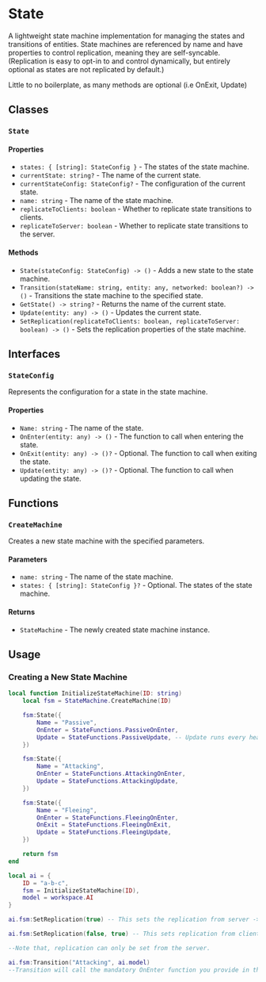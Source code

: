 # State

A lightweight state machine implementation for managing the states and transitions of entities. State machines are referenced by name and have properties to control replication, meaning they are self-syncable. (Replication is easy to opt-in to and control dynamically, but entirely optional as states are not replicated by default.)

Little to no boilerplate, as many methods are optional (i.e OnExit, Update)

## Classes

### `State`

#### Properties

- `states: { [string]: StateConfig }` - The states of the state machine.
- `currentState: string?` - The name of the current state.
- `currentStateConfig: StateConfig?` - The configuration of the current state.
- `name: string` - The name of the state machine.
- `replicateToClients: boolean` - Whether to replicate state transitions to clients.
- `replicateToServer: boolean` - Whether to replicate state transitions to the server.

#### Methods

- `State(stateConfig: StateConfig) -> ()` - Adds a new state to the state machine.
- `Transition(stateName: string, entity: any, networked: boolean?) -> ()` - Transitions the state machine to the specified state.
- `GetState() -> string?` - Returns the name of the current state.
- `Update(entity: any) -> ()` - Updates the current state.
- `SetReplication(replicateToClients: boolean, replicateToServer: boolean) -> ()` - Sets the replication properties of the state machine.

## Interfaces

### `StateConfig`

Represents the configuration for a state in the state machine.

#### Properties

- `Name: string` - The name of the state.
- `OnEnter(entity: any) -> ()` - The function to call when entering the state.
- `OnExit(entity: any) -> ()?` - Optional. The function to call when exiting the state.
- `Update(entity: any) -> ()?` - Optional. The function to call when updating the state.

## Functions

### `CreateMachine`

Creates a new state machine with the specified parameters.

#### Parameters

- `name: string` - The name of the state machine.
- `states: { [string]: StateConfig }?` - Optional. The states of the state machine.

#### Returns

- `StateMachine` - The newly created state machine instance.

## Usage

### Creating a New State Machine

```lua
local function InitializeStateMachine(ID: string)
	local fsm = StateMachine.CreateMachine(ID)

	fsm:State({
		Name = "Passive",
		OnEnter = StateFunctions.PassiveOnEnter,
		Update = StateFunctions.PassiveUpdate, -- Update runs every heartbeat internally from the State library.
	})

	fsm:State({
		Name = "Attacking",
		OnEnter = StateFunctions.AttackingOnEnter,
		Update = StateFunctions.AttackingUpdate,
	})

	fsm:State({
		Name = "Fleeing",
		OnEnter = StateFunctions.FleeingOnEnter,
		OnExit = StateFunctions.FleeingOnExit,
		Update = StateFunctions.FleeingUpdate,
	})

	return fsm
end

local ai = {
	ID = "a-b-c",
	fsm = InitializeStateMachine(ID),
	model = workspace.AI
}

ai.fsm:SetReplication(true) -- This sets the replication from server -> client to true. Meaning when the state changes on the server, it will sync the state machine with the same ID on the client.

ai.fsm:SetReplication(false, true) -- This sets replication from client -> server to true. Same deal.

--Note that, replication can only be set from the server.

ai.fsm:Transition("Attacking", ai.model)
--Transition will call the mandatory OnEnter function you provide in the init.
```